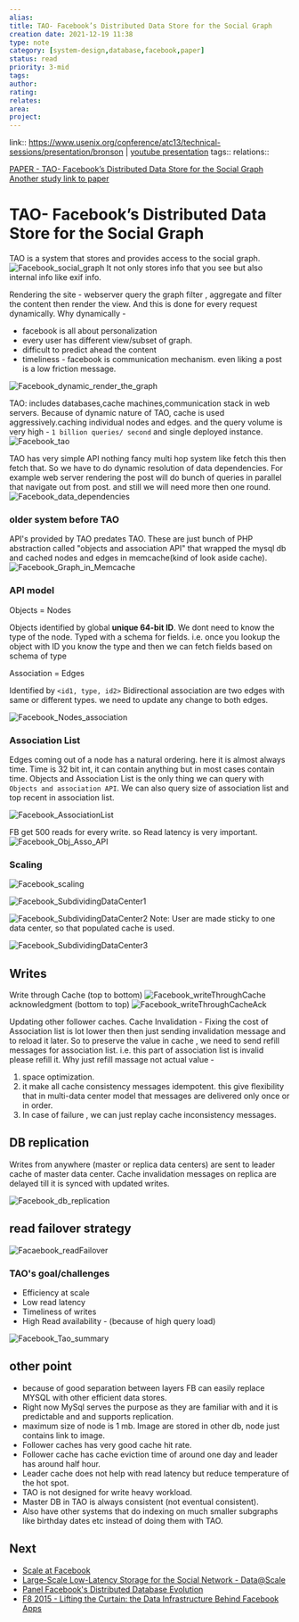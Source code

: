```yaml
---
alias: 
title: TAO- Facebook’s Distributed Data Store for the Social Graph 
creation date: 2021-12-19 11:38
type: note
category: [system-design,database,facebook,paper]
status: read
priority: 3-mid
tags:
author:
rating: 
relates: 
area: 
project:
---
```

link::  https://www.usenix.org/conference/atc13/technical-sessions/presentation/bronson | [youtube presentation]( https://www.youtube.com/watch?v=sNIvHttFjdI)
tags:: 
relations:: 

[PAPER - TAO- Facebook’s Distributed Data Store for the Social Graph](TAO-%20Facebook’s%20Distributed%20Data%20Store%20for%20the%20Social%20Graph.pdf)
[Another study link to paper](https://www.youtube.com/watch?v=qV9Hz5TVByo)

# TAO- Facebook’s Distributed Data Store for the Social Graph

TAO is a system that stores and provides access to the social graph.
![Facebook_social_graph](../Resources/Facebook_social_graph.png)
It not only stores info that you see but also internal info like exif info.

Rendering the site - webserver query the graph filter , aggregate and filter the content then render the view. And this is done for every request dynamically.
Why dynamically - 
- facebook is all about personalization 
- every user has different view/subset of graph.
- difficult to predict ahead the content
- timeliness - facebook is communication mechanism. even liking a post is a low friction message.

![Facebook_dynamic_render_the_graph](../Resources/Facebook_dynamic_render_the_graph.png)

TAO: includes databases,cache machines,communication stack in web servers.
Because of dynamic nature of TAO, cache is used aggressively.caching individual nodes and edges.
and the query volume is very high - `1 billion queries/ second` and single deployed instance. 
![Facebook_tao](../Resources/Facebook_tao.png)

TAO has very simple API nothing fancy multi hop system like fetch this then fetch that.
So we have to do dynamic resolution of data dependencies.
For example web server rendering the post will do bunch of queries in parallel that navigate out from post. and still we will need more then one round.
![Facebook_data_dependencies](../Resources/Facebook_data_dependencies.png)

### older system before TAO

API's provided by TAO predates TAO. These are just bunch of PHP abstraction called "objects and association API" that wrapped the mysql db and cached nodes and edges in memcache(kind of look aside cache).
![Facebook_Graph_in_Memcache](../Resources/Facebook_Graph_in_Memcache.png)

### API model

Objects = Nodes

Objects identified by global **unique 64-bit ID**. We dont need to know the type of the node.
Typed with  a schema for fields. i.e. once you lookup the object with ID you know the type and then we can fetch fields based on schema of type

Association = Edges

Identified by `<id1, type, id2>`
Bidirectional association are two edges with same or different types. we need to update any change to both edges.

![Facebook_Nodes_association](../Resources/Facebook_Nodes_association.png)

### Association List
Edges coming out of a node has a natural ordering. here it is almost always time.
Time is 32 bit int, it can contain anything but in most cases contain time.
Objects and Association List is the only thing we can query with `Objects and association API`.
We can also query size of association list and top recent in association list.

![Facebook_AssociationList](../Resources/Facebook_AssociationList.png)

FB get 500 reads for every write. so Read latency is very important.
![Facebook_Obj_Asso_API](../Resources/Facebook_Obj_Asso_API.png)

### Scaling
![Facebook_scaling](../Resources/Facebook_scaling.png)

![Facebook_SubdividingDataCenter1](../Resources/Facebook_SubdividingDataCenter1.jpeg)

![Facebook_SubdividingDataCenter2](../Resources/Facebook_SubdividingDataCenter2.png)
Note: User are made sticky to one data center, so that populated cache is used.

![Facebook_SubdividingDataCenter3](../Resources/Facebook_SubdividingDataCenter3.png)

## Writes
Write through Cache (top to bottom)
![Facebook_writeThroughCache](../Resources/Facebook_writeThroughCache.png)
acknowledgment (bottom to top) 
![Facebook_writeThroughCacheAck](../Resources/Facebook_writeThroughCacheAck.png)

Updating other follower caches.
Cache Invalidation - Fixing the cost of Association list is lot lower then then just sending invalidation message and to reload it later.
So to preserve the value in cache , we need to send refill messages for association list. i.e. this part of association list is invalid please refill it.
Why just refill massage not actual value - 
1. space optimization.
2. it make all cache consistency messages idempotent. this give flexibility that in multi-data center model that messages are delivered only once or in order.
3. In case of failure , we can just replay cache inconsistency messages.

## DB replication
Writes from anywhere (master or replica data centers) are sent to leader cache of master data center.
Cache invalidation messages on replica are delayed till it is synced with updated writes.

![Facebook_db_replication](../Resources/Facebook_db_replication.png)

## read failover strategy  

![Facaebook_readFailover](../Resources/Facaebook_readFailover.png)

### TAO's goal/challenges
- Efficiency at scale
- Low read latency
- Timeliness of writes
- High Read availability - (because of high query load)

![Facebook_Tao_summary](../Resources/Facebook_Tao_summary.png)

## other point
- because of good separation between layers FB can easily replace MYSQL with other efficient data stores.
- Right now MySql serves the purpose as they are familiar with and it is predictable and and supports replication.
- maximum size of node is 1 mb. Image are stored in other db, node just contains link to image.
- Follower caches has very good cache hit rate.
- Follower cache has cache eviction time of around one day and leader has around half hour.
- Leader cache does not help with read latency but reduce temperature of the hot spot.
- TAO is not designed for write heavy workload.
- Master DB in TAO is always consistent (not eventual consistent).
- Also have other systems that do indexing on much smaller subgraphs like birthday dates etc instead of doing them with TAO.

## Next
- [Scale at Facebook](https://www.infoq.com/presentations/Scale-at-Facebook/)
- [Large-Scale Low-Latency Storage for the Social Network - Data@Scale](https://www.youtube.com/watch?v=5RfFhMwRAic)
- [Panel Facebook's Distributed Database Evolution](https://www.youtube.com/watch?v=pDjrmc_rwJI)
- [ F8 2015 - Lifting the Curtain: the Data Infrastructure Behind Facebook Apps](https://www.youtube.com/watch?v=T9YbeJ4DMuM)